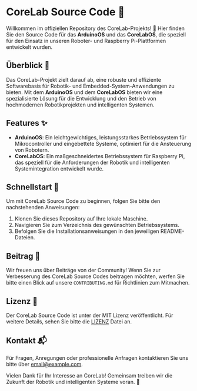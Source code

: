 # CoreLab Source Code 🚀

Willkommen im offiziellen Repository des CoreLab-Projekts! 🎉 Hier finden Sie den Source Code für das **ArduinoOS** und das **CoreLabOS**, die speziell für den Einsatz in unseren Roboter- und Raspberry Pi-Plattformen entwickelt wurden.

## Überblick 📖

Das CoreLab-Projekt zielt darauf ab, eine robuste und effiziente Softwarebasis für Robotik- und Embedded-System-Anwendungen zu bieten. Mit dem **ArduinoOS** und dem **CoreLabOS** bieten wir eine spezialisierte Lösung für die Entwicklung und den Betrieb von hochmodernen Robotikprojekten und intelligenten Systemen.

## Features ✨

- **ArduinoOS**: Ein leichtgewichtiges, leistungsstarkes Betriebssystem für Mikrocontroller und eingebettete Systeme, optimiert für die Ansteuerung von Robotern.
- **CoreLabOS**: Ein maßgeschneidertes Betriebssystem für Raspberry Pi, das speziell für die Anforderungen der Robotik und intelligenten Systemintegration entwickelt wurde.

## Schnellstart 🚀

Um mit CoreLab Source Code zu beginnen, folgen Sie bitte den nachstehenden Anweisungen:

1. Klonen Sie dieses Repository auf Ihre lokale Maschine.
2. Navigieren Sie zum Verzeichnis des gewünschten Betriebssystems.
3. Befolgen Sie die Installationsanweisungen in den jeweiligen README-Dateien.

## Beitrag 🤝

Wir freuen uns über Beiträge von der Community! Wenn Sie zur Verbesserung des CoreLab Source Codes beitragen möchten, werfen Sie bitte einen Blick auf unsere `CONTRIBUTING.md` für Richtlinien zum Mitmachen.

## Lizenz 📄

Der CoreLab Source Code ist unter der MIT Lizenz veröffentlicht. Für weitere Details, sehen Sie bitte die [LIZENZ](LICENSE) Datei an.

## Kontakt 📬

Für Fragen, Anregungen oder professionelle Anfragen kontaktieren Sie uns bitte über [email@example.com](mailto:email@example.com).

Vielen Dank für Ihr Interesse an CoreLab! Gemeinsam treiben wir die Zukunft der Robotik und intelligenten Systeme voran. 🌟
